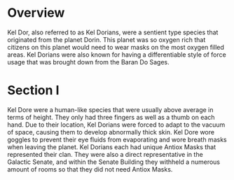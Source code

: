 # Overview

Kel Dor, also referred to as Kel Dorians, were a sentient type species that originated from the planet Dorin.
This planet was so oxygen rich that citizens on this planet would need to wear masks on the most oxygen filled areas.
Kel Dorians were also known for having a differentiable style of force usage that was brought down from the Baran Do Sages.

# Section I

Kel Dore were a human-like species that were usually above average in terms of height.
They only had three fingers as well as a thumb on each hand.
Due to their location, Kel Dorians were forced to adapt to the vacuum of space, causing them to develop abnormally thick skin.
Kel Dore wore goggles to prevent their eye fluids from evaporating and wore breath masks when leaving the planet.
Kel Dorians each had unique Antiox Masks that represented their clan.
They were also a direct representative in the Galactic Senate, and within the Senate Building they withheld a numerous amount of rooms so that they did not need Antiox Masks.
